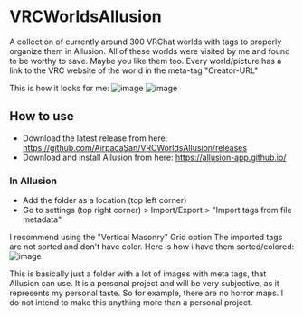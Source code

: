 # VRCWorldsAllusion
A collection of currently around 300 VRChat worlds with tags to properly organize them in Allusion.
All of these worlds were visited by me and found to be worthy to save. Maybe you like them too.
Every world/picture has a link to the VRC website of the world in the meta-tag "Creator-URL"

This is how it looks for me:
![image](https://user-images.githubusercontent.com/111447274/185181965-b5afcbda-37ec-4e4d-9dbd-36d1b1acc0f9.png)
![image](https://user-images.githubusercontent.com/111447274/185182006-02ab2e7c-a0b1-4c9d-898d-999f01171f20.png)


## How to use
* Download the latest release from here: https://github.com/AirpacaSan/VRCWorldsAllusion/releases
* Download and install Allusion from here: https://allusion-app.github.io/

### In Allusion
* Add the folder as a location (top left corner)
* Go to settings (top right corner) > Import/Export > "Import tags from file metadata"

I recommend using the "Vertical Masonry" Grid option
The imported tags are not sorted and don't have color. Here is how i have them sorted/colored:
![image](https://user-images.githubusercontent.com/111447274/185180406-5f04d245-5610-46b0-a225-6bfb2f750ee2.png)


This is basically just a folder with a lot of images with meta tags, that Allusion can use.
It is a personal project and will be very subjective, as it represents my personal taste. So for example, there are no horror maps.
I do not intend to make this anything more than a personal project.
